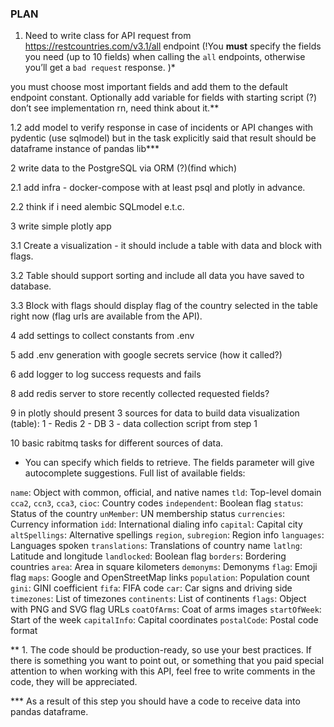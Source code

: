 ### PLAN
1. Need to write class for API request from https://restcountries.com/v3.1/all endpoint (!You **must** specify the fields you need (up to 10 fields) when calling the `all` endpoints, otherwise you’ll get a `bad request` response. )*

you must choose most important fields and add them to the default endpoint constant. Optionally add variable for fields with starting script (?) don’t see implementation rn, need think about it.**

1.2 add model to verify response in case of incidents or API changes with pydentic (use sqlmodel)
but in the task explicitly said that result should be dataframe instance of pandas lib***

2 write data to the PostgreSQL via ORM (?)(find which)

2.1 add infra - docker-compose with at least psql and plotly in advance.

2.2 think if i need alembic SQLmodel e.t.c.

3 write simple plotly app

3.1 Create a visualization - it should include a table with data and block with flags.

3.2 Table should support sorting and include all data you have saved to database.

3.3 Block with flags should display flag of the country selected in the table right now (flag urls are available from the API).

4 add settings to collect constants from .env

5 add .env generation with google secrets service (how it called?)

6 add logger to log success requests and fails

8 add redis server to store recently collected requested fields?

9 in plotly should present 3 sources for data to build data visualization (table): 1 - Redis 2 - DB 3 - data collection script from step 1

10 basic rabitmq tasks for different sources of data.

* You can specify which fields to retrieve. The fields parameter will give autocomplete suggestions. Full list of available fields:

`name`: Object with common, official, and native names
`tld`: Top-level domain
`cca2`, `ccn3`, `cca3`, `cioc`: Country codes
`independent`: Boolean flag
`status`: Status of the country
`unMember`: UN membership status
`currencies`: Currency information
`idd`: International dialing info
`capital`: Capital city
`altSpellings`: Alternative spellings
`region`, `subregion`: Region info
`languages`: Languages spoken
`translations`: Translations of country name
`latlng`: Latitude and longitude
`landlocked`: Boolean flag
`borders`: Bordering countries
`area`: Area in square kilometers
`demonyms`: Demonyms
`flag`: Emoji flag
`maps`: Google and OpenStreetMap links
`population`: Population count
`gini`: GINI coefficient
`fifa`: FIFA code
`car`: Car signs and driving side
`timezones`: List of timezones
`continents`: List of continents
`flags`: Object with PNG and SVG flag URLs
`coatOfArms`: Coat of arms images
`startOfWeek`: Start of the week
`capitalInfo`: Capital coordinates
`postalCode`: Postal code format

**  1. The code should be production-ready, so use your best practices. If there is something you want to point out, or something that you paid special attention to when working with this API, feel free to write comments in the code, they will be appreciated.

*** As a result of this step you should have a code to receive data into pandas dataframe.

